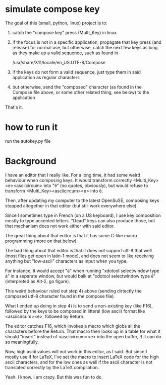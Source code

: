 # simulate compose key

The goal of this (small, python, linux) project is to:

  1) catch the "compose key" press (Multi_Key) in linux
  2) if the focus is not in a specific application, propagate that key press (and release) for normal use, but otherwise, catch the next few keys as long as they make up a valid sequence, such as found in 
  
      /usr/share/X11/locale/en_US.UTF-8/Compose
      
  3) if the keys do not form a valid sequence, just type them in said application as regular characters
  4) but otherwise, send the "composed" character (as found in the Compose file above, or some other related thing, see below) to the application

That's it.

# how to run it

run the autokey.py file

# Background

I have an editor that I really like. For a long time, it had some weird behaviour when composing keys. It would transform correctly \<Multi_Key\>\<e\>\<asciicircum\> into "ê" (no quotes, obviously),  but would refuse to transform \<Multi_Key\>\<asciicircum\>\<e\> into ê.
  
  Then, after updating my computer to the latest OpenSuSE, composing keys stopped altogether in that editor (but still work everywhere else).
  
  Since I sometimes type in French (on a US keyboard), I use key composition mostly to type accented letters. "Dead" keys can also produce those, but that mechanism does not work either with said editor.
  
  The great thing about that editor is that it has some C-like macro programming (more on that below).
  
  The bad thing about that editor is that it does not support utf-8 that well (most files get open in latin-1 mode), and does not seem to like receiving anything but "low-ascii" characters as input when you type.
  
  For instance, it would accept "à" when running "xdotool selectwindow type à" in a separate window, but would balk at "xdotool selectwindow type é" (interpreted as Alt-2, go figure).
  
  This weird behaviour ruled out step 4) above (sending dirtectly the composed utf-8 character found in the compose file).
  
  What I ended up doing in step 4) is to send a non-existing key (like F16), followed by the keys to be composed in litteral (low ascii) format like \<asciicircum\>\<e\>, followed by Return.
  
  The editor catches F16, which invokes a macro which globs all the characters before the Return. That macro then looks up in a table for what it should "insert" instead of \<asciicircum\>\<e\> into the open buffer, _if_ it can do so meaningfully.
  
  Now, high ascii values will not work in this editor, as I said. But since I mostly use if for LaTeX, I've set the macro to insert LaTeX code for the high ascii characters, and for the low ones as well if the ascii character is not translated correctly by the LaTeX compilation.
  
  Yeah. I know. I am crazy. But this was fun to do.
